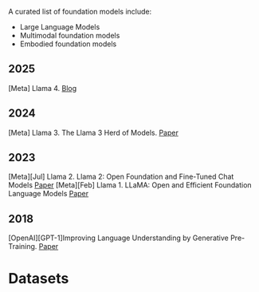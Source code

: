 A curated list of foundation models include: 
 + Large Language Models
 + Multimodal foundation models
 + Embodied foundation models


## 2025
[Meta] Llama 4. [Blog](https://ai.meta.com/blog/llama-4-multimodal-intelligence/)

## 2024
[Meta] Llama 3. The Llama 3 Herd of Models. [Paper](https://arxiv.org/pdf/2407.21783)

## 2023
[Meta][Jul] Llama 2. Llama 2: Open Foundation and Fine-Tuned Chat Models [Paper](https://arxiv.org/pdf/2307.09288)
[Meta][Feb] Llama 1. LLaMA: Open and Efficient Foundation Language Models [Paper](https://arxiv.org/pdf/2302.13971)


## 2018
[OpenAI][GPT-1]Improving Language Understanding by Generative Pre-Training. [Paper](https://cdn.openai.com/research-covers/language-unsupervised/language_understanding_paper.pdf)

# Datasets
